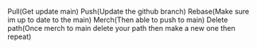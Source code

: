 Pull(Get update main)
Push(Update the github branch) 
Rebase(Make sure im up to date to the main) 
Merch(Then able to push to main)
Delete path(Once merch to main delete your path then make a new one then repeat)
